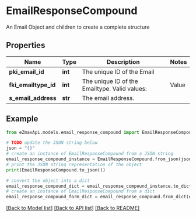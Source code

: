 # EmailResponseCompound

An Email Object and children to create a complete structure

## Properties

Name | Type | Description | Notes
------------ | ------------- | ------------- | -------------
**pki_email_id** | **int** | The unique ID of the Email | 
**fki_emailtype_id** | **int** | The unique ID of the Emailtype.  Valid values:  |Value|Description| |-|-| |1|Office| |2|Home| | 
**s_email_address** | **str** | The email address. | 

## Example

```python
from eZmaxApi.models.email_response_compound import EmailResponseCompound

# TODO update the JSON string below
json = "{}"
# create an instance of EmailResponseCompound from a JSON string
email_response_compound_instance = EmailResponseCompound.from_json(json)
# print the JSON string representation of the object
print(EmailResponseCompound.to_json())

# convert the object into a dict
email_response_compound_dict = email_response_compound_instance.to_dict()
# create an instance of EmailResponseCompound from a dict
email_response_compound_form_dict = email_response_compound.from_dict(email_response_compound_dict)
```
[[Back to Model list]](../README.md#documentation-for-models) [[Back to API list]](../README.md#documentation-for-api-endpoints) [[Back to README]](../README.md)


